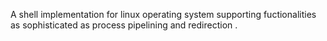 A shell implementation for linux operating system supporting fuctionalities as sophisticated as process pipelining and redirection .
